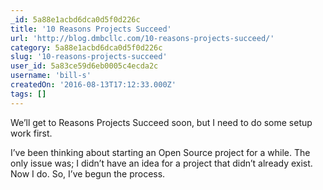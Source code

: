 ```yaml
---
_id: 5a88e1acbd6dca0d5f0d226c
title: '10 Reasons Projects Succeed'
url: 'http://blog.dmbcllc.com/10-reasons-projects-succeed/'
category: 5a88e1acbd6dca0d5f0d226c
slug: '10-reasons-projects-succeed'
user_id: 5a83ce59d6eb0005c4ecda2c
username: 'bill-s'
createdOn: '2016-08-13T17:12:33.000Z'
tags: []
---
```


We’ll get to Reasons Projects Succeed soon, but I need to do some setup work first.

I’ve been thinking about starting an Open Source project for a while.  The only issue was; I didn’t have an idea for a project that didn’t already exist.  Now I do.  So, I’ve begun the process.
